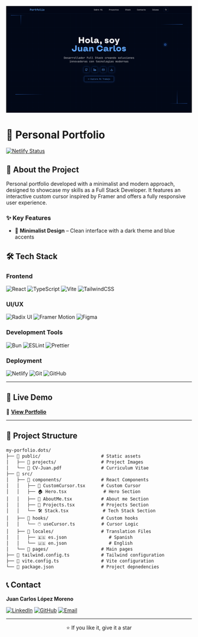 
<img src="./src/assets/preview.png" alt="preview" />

# 💼 Personal Portfolio

  [![Netlify Status](https://api.netlify.com/api/v1/badges/70865c9b-4210-4a2c-8f50-fb43af754549/deploy-status)](https://app.netlify.com/projects/juancarloslopezmoreno/deploys)


## 🎯 About the Project

Personal portfolio developed with a minimalist and modern approach, designed to showcase my skills as a Full Stack Developer. It features an interactive custom cursor inspired by Framer and offers a fully responsive user experience.

### ✨ Key Features

- 🎨 **Minimalist Design** – Clean interface with a dark theme and blue accents

## 🛠️ Tech Stack

### Frontend

![React](https://img.shields.io/badge/React-%2320232a.svg?style=flat&logo=react&logoColor=%2361DAFB)
![TypeScript](https://img.shields.io/badge/TypeScript-%23007ACC.svg?style=flat&logo=typescript&logoColor=white)
![Vite](https://img.shields.io/badge/Vite-%23646CFF.svg?style=flat&logo=vite&logoColor=white)
![TailwindCSS](https://img.shields.io/badge/TailwindCSS-%2338B2AC.svg?style=flat&logo=tailwind-css&logoColor=white)

### UI/UX

![Radix UI](https://img.shields.io/badge/Radix%20UI-161618.svg?style=flat&logo=radix-ui&logoColor=white)
![Framer Motion](https://img.shields.io/badge/Framer%20Motion-black?style=flat&logo=framer&logoColor=blue)
![Figma](https://img.shields.io/badge/Figma-%23F24E1E.svg?style=flat&logo=figma&logoColor=white)

### Development Tools 

![Bun](https://img.shields.io/badge/Bun-%23000000.svg?style=flat&logo=bun&logoColor=white)
![ESLint](https://img.shields.io/badge/ESLint-4B3263?style=flat&logo=eslint&logoColor=white)
![Prettier](https://img.shields.io/badge/Prettier-%23F7B93E.svg?style=flat&logo=prettier&logoColor=black)

### Deployment

![Netlify](https://img.shields.io/badge/Netlify-%23000000.svg?style=flat&logo=netlify&logoColor=#00C7B7)
![Git](https://img.shields.io/badge/Git-%23F05033.svg?style=flat&logo=git&logoColor=white)
![GitHub](https://img.shields.io/badge/GitHub-%23121011.svg?style=flat&logo=github&logoColor=white)

---

## 🚀 Live Demo

🔗 **[View Portfolio](https://juancarloslopezmoreno.netlify.app/)**

---

## 📂 Project Structure

```
my-porfolio.dots/
├── 📁 public/                       # Static assets
│   ├── 📁 projects/                 # Project Images
│   └── 📄 CV-Juan.pdf               # Curriculum Vitae
├── 📁 src/
│   ├── 📁 components/               # React Components
│   │   ├── 🎨 CustomCursor.tsx      # Custom Cursor
│   │   ├── 🏠 Hero.tsx              # Hero Section
│   │   ├── 👤 AboutMe.tsx           # About me Section
│   │   ├── 🚀 Projects.tsx          # Projects Section 
│   │   └── 🛠️ Stack.tsx             # Tech Stack Section
│   ├── 📁 hooks/                    # Custom hooks
│   │   └── 🖱️ useCursor.ts          # Cursor Logic
│   ├── 📁 locales/                  # Translation Files
│   │   ├── 🇪🇸 es.json                # Spanish
│   │   └── 🇺🇸 en.json                # English
│   └── 📁 pages/                    # Main pages
├── 📄 tailwind.config.ts            # Tailwind configuration
├── 📄 vite.config.ts                # Vite configuration
└── 📄 package.json                  # Project depnedencies

```

## 📞 Contact

**Juan Carlos López Moreno**

[![LinkedIn](https://img.shields.io/badge/LinkedIn-%230077B5.svg?style=flat&logo=linkedin&logoColor=white)](https://www.linkedin.com/in/juan-carlos-lopez-moreno-9a29b0299/)
[![GitHub](https://img.shields.io/badge/GitHub-%23121011.svg?style=flat&logo=github&logoColor=white)](https://github.com/juanchopi37)
[![Email](https://img.shields.io/badge/ProtonMail-8B89CC?style=flat&logo=protonmail&logoColor=white)](juancarloslopezmoreno@proton.me)


---

<div align="center">
  <p>⭐ If you like it, give it a star</p>
</div>


